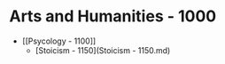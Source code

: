 # Arts and Humanities - 1000

- [[Psycology - 1100]]
    * [Stoicism - 1150](Stoicism - 1150.md)
    
    

